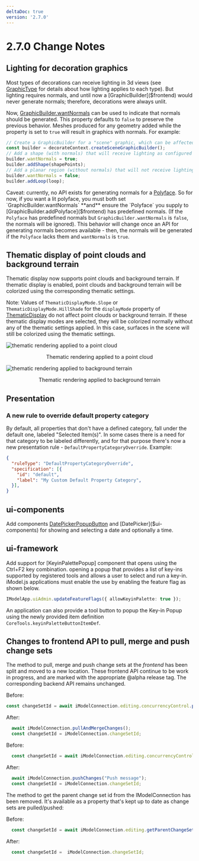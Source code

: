 ```yaml
---
deltaDoc: true
version: '2.7.0'
---
```

# 2.7.0 Change Notes

## Lighting for decoration graphics

Most types of decorations can receive lighting in 3d views (see [GraphicType]($frontend) for details about how lighting applies to each type). But lighting requires normals, and until now a [GraphicBuilder[($frontend) would never generate normals; therefore, decorations were always unlit.

Now, [GraphicBuilder.wantNormals]($frontend) can be used to indicate that normals should be generated. This property defaults to `false` to preserve the previous behavior. Meshes produced for any geometry added while the property is set to `true` will result in graphics with normals. For example:

```ts
// Create a GraphicBuilder for a "scene" graphic, which can be affected by the view's light settings.
const builder = decorateContext.createSceneGraphicBuilder();
// Add a shape (with normals) that will receive lighting as configured in the view.
builder.wantNormals = true;
builder.addShape(shapePoints);
// Add a planar region (without normals) that will not receive lighting.
builder.wantNormals = false;
builder.addLoop(loop);
```

Caveat: currently, no API exists for generating normals for a [Polyface]($geometry-core). So for now, if you want a lit polyface, you must both set `GraphicBuilder.wantNormals` **and** ensure the `Polyface` you supply to [GraphicBuilder.addPolyface]($frontend) has predefined normals. (If the `Polyface` has predefined normals but `GraphicBuilder.wantNormals` is `false`, the normals will be ignored). This behavior will change once an API for generating normals becomes available - then, the normals will be generated if the `Polyface` lacks them and `wantNormals` is `true`.

## Thematic display of point clouds and background terrain

Thematic display now supports point clouds and background terrain. If thematic display is enabled, point clouds and background terrain will be colorized using the corresponding thematic settings.

Note: Values of `ThematicDisplayMode.Slope` or `ThematicDisplayMode.HillShade` for the `displayMode` property of [ThematicDisplay]($common) do not affect point clouds or background terrain. If these thematic display modes are selected, they will be colorized normally without any of the thematic settings applied. In this case, surfaces in the scene will still be colorized using the thematic settings.

![thematic rendering applied to a point cloud](./assets/thematic_pointclouds.png)
<p align="center">Thematic rendering applied to a point cloud</p>

![thematic rendering applied to background terrain](./assets/thematicTerrain.png)
<p align="center">Thematic rendering applied to background terrain</p>

## Presentation

### A new rule to override default property category

By default, all properties that don't have a defined category, fall under the default one, labeled "Selected Item(s)". In
some cases there is a need for that category to be labeled differently, and for that purpose there's now a new presentation
rule - `DefaultPropertyCategoryOverride`. Example:

```JSON
{
  "ruleType": "DefaultPropertyCategoryOverride",
  "specification": [{
    "id": "default",
    "label": "My Custom Default Property Category",
  }],
}
```

## ui-components

Add components [DatePickerPopupButton]($ui-components) and [DatePicker]($ui-components) for showing and selecting a date and optionally a time.

## ui-framework

Add support for [KeyinPalettePopup] component that opens using the Ctrl+F2 key combination. opening a popup that provides a list of key-ins supported by registered tools and allows a user to select and run a key-in. iModel.js applications must enable the use by enabling the feature flag as shown below.

```ts
IModelApp.uiAdmin.updateFeatureFlags({ allowKeyinPalette: true });
```

An application can also provide a tool button to popup the Key-in Popup using the newly provided item definition `CoreTools.keyinPaletteButtonItemDef`.

## Changes to frontend API to pull, merge and push change sets

The method to pull, merge and push change sets at the *frontend* has been split and moved to a new location. These frontend API continue to be work in progress, and are marked with the appropriate @alpha release tag. The corresponding backend API remains unchanged.

Before:

```ts
const changeSetId = await iModelConnection.editing.concurrencyControl.pullMergePush("", false /*=doPush*/);
```

After:

```ts
  await iModelConnection.pullAndMergeChanges();
  const changeSetId = iModelConnection.changeSetId;
```

Before:

```ts
  const changeSetId = await iModelConnection.editing.concurrencyControl.pullMergePush("Push message", true /*=doPush*/);
```

After:

```ts
  await iModelConnection.pushChanges("Push message");
  const changeSetId = iModelConnection.changeSetId;
```

The method to get the parent change set id from the IModelConnection has been removed. It's available as a property that's kept up to date as change sets are pulled/pushed:

Before:

```ts
  const changeSetId = await iModelConnection.editing.getParentChangeSetId();
```

After:

```ts
  const changeSetId =  iModelConnection.changeSetId;
```

